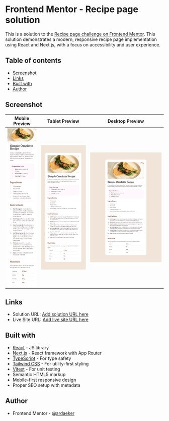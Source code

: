 # Frontend Mentor - Recipe page solution

This is a solution to the [Recipe page challenge on Frontend Mentor](https://www.frontendmentor.io/challenges/recipe-page-KiTsR8QQKm). This solution demonstrates a modern, responsive recipe page implementation using React and Next.js, with a focus on accessibility and user experience.

## Table of contents

- [Screenshot](#screenshot)
- [Links](#links)
- [Built with](#built-with)
- [Author](#author)

## Screenshot

| Mobile Preview                | Tablet Preview                | Desktop Preview                |
| ----------------------------- | ----------------------------- | ------------------------------ |
| ![](./screenshots/mobile.png) | ![](./screenshots/tablet.png) | ![](./screenshots/desktop.png) |

## Links

- Solution URL: [Add solution URL here](https://www.frontendmentor.io/solutions/recipe-page-MMqtwYYDYy)
- Live Site URL: [Add live site URL here](https://recipe-page-rouge-alpha.vercel.app)

## Built with

- [React](https://reactjs.org/) - JS library
- [Next.js](https://nextjs.org/) - React framework with App Router
- [TypeScript](https://www.typescriptlang.org/) - For type safety
- [Tailwind CSS](https://tailwindcss.com/) - For utility-first styling
- [Vitest](https://vitest.dev/) - For unit testing
- Semantic HTML5 markup
- Mobile-first responsive design
- Proper SEO setup with metadata

## Author

- Frontend Mentor - [@ardaeker](https://www.frontendmentor.io/profile/ardaeker)

